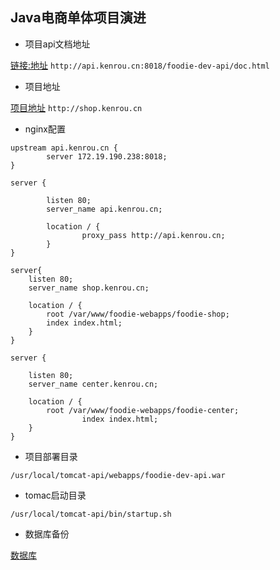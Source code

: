 ## Java电商单体项目演进

* 项目api文档地址

[链接:地址](http://api.kenrou.cn/foodie-dev-api/doc.html)
`http://api.kenrou.cn:8018/foodie-dev-api/doc.html`

* 项目地址

[项目地址](http://shop.kenrou.cn)
`http://shop.kenrou.cn`

* nginx配置

```
upstream api.kenrou.cn {
        server 172.19.190.238:8018;
}

server {

        listen 80;
        server_name api.kenrou.cn;

        location / {
                proxy_pass http://api.kenrou.cn;
        }
}

server{
	listen 80;
	server_name shop.kenrou.cn;

	location / {
		root /var/www/foodie-webapps/foodie-shop;
		index index.html;
	}
}

server {

	listen 80;
	server_name center.kenrou.cn;

	location / {
		root /var/www/foodie-webapps/foodie-center;
                index index.html;
	}
}
```

* 项目部署目录

```
/usr/local/tomcat-api/webapps/foodie-dev-api.war
```

* tomac启动目录

```
/usr/local/tomcat-api/bin/startup.sh
```

* 数据库备份

[数据库](http://blog.kenrou.cn/foodie-shop-dev.sql)

